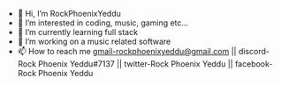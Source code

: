 - 👋 Hi, I’m RockPhoenixYeddu
- 👀 I’m interested in coding, music, gaming etc...
- 🌱 I’m currently learning full stack
- 💞️ I’m working on a music related software
- 📫 How to reach me gmail-rockphoenixyeddu@gmail.com ||
                   discord-Rock Phoenix Yeddu#7137 ||
                   twitter-Rock Phoenix Yeddu ||
                  facebook-Rock Phoenix Yeddu 
<!---
RockPhoenixYeddu/RockPhoenixYeddu is a ✨ special ✨ repository because its `README.md` (this file) appears on your GitHub profile.
You can click the Preview link to take a look at your changes.
--->
